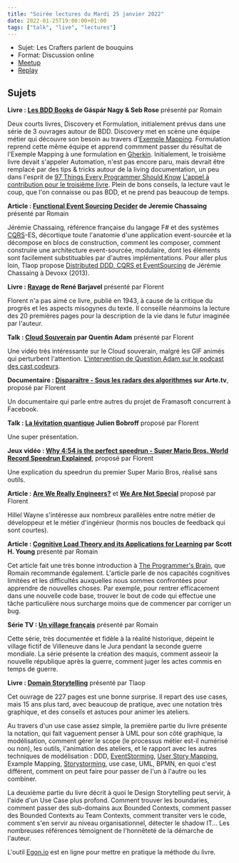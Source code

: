 ```yaml
---
title: "Soirée lectures du Mardi 25 janvier 2022"
date: 2022-01-25T19:00:00+01:00
tags: ["talk", "live", "lectures"]
---
```


- Sujet: Les Crafters parlent de bouquins
- Format: Discussion online
- [Meetup](https://www.meetup.com/Software-Craftsmanship-Lyon/events/282937143/)
- [Replay](https://youtu.be/ZVKQcveesTE)

## Sujets

**Livre : [Les BDD Books](https://www.bddbooks.com/) de Gáspár Nagy & Seb Rose** présenté par Romain

Deux courts livres, Discovery et Formulation, initialement prévus dans une série de 3 ouvrages autour de BDD.
Discovery met en scène une équipe métier qui découvre son besoin au travers d'[Exemple Mapping](https://en.wikipedia.org/wiki/Specification_by_example).
Formulation reprend cette même équipe et apprend commment passer du résultat de l'Exemple Mapping à une formulation en [Gherkin](https://en.wikipedia.org/wiki/Cucumber_(software)#Gherkin_language).
Initialement, le troisième livre devait s'appeler Automation, n'est pas encore paru, mais devrait être remplacé par des tips & tricks autour de la living documentation, un peu dans l'esprit de [97 Things Every Programmer Should Know](https://www.oreilly.com/library/view/97-things-every/9780596809515/)
[L'appel à contribution pour le troisième livre](https://docs.google.com/document/d/1nn33AC_PMH0EgU9OE5H6nCjUihmA10Cb5CoMVl_fcJU/edit).
Plein de bons conseils, la lecture vaut le coup, que l'on connaisse ou pas BDD, et ne prend pas beaucoup de temps.

**Article : [Functional Event Sourcing Decider](https://thinkbeforecoding.com/post/2021/12/17/functional-event-sourcing-decider) de Jeremie Chassaing** présenté par Romain

Jérémie Chassaing, référence française du langage F# et des systèmes [CQRS](https://en.wikipedia.org/wiki/Command%E2%80%93query_separation#Command_Query_Responsibility_Separation)-ES, décortique toute l'anatomie d'une application event-sourcée et la décompose en blocs de construction, comment les composer, comment construire une architecture event-sourcée, modulaire, dont les éléments sont facilement substituables par d'autres implémentations.
Pour aller plus loin, Tlaop propose [Distributed DDD, CQRS et EventSourcing](https://www.youtube.com/watch?v=m9tXT_q5odA) de Jérémie Chassaing à Devoxx (2013).

**Livre : [Ravage](https://www.babelio.com/livres/Barjavel-Ravage/6590) de René Barjavel** présenté par Florent

Florent n'a pas aimé ce livre, publié en 1943, à cause de la critique du progrès et les aspects misogynes du texte.
Il conseille néanmoins la lecture des 20 premières pages pour la description de la vie dans le futur imaginée par l'auteur.

**Talk : [Cloud Souverain](https://www.youtube.com/watch?v=FkACIjjCTQE) par Quentin Adam** présenté par Florent

Une vidéo très intéressante sur le Cloud souverain, malgré les GIF animés qui perturbent l'attention.
[L'intervention de Question Adam sur le podcast des cast codeurs](https://lescastcodeurs.com/2021/09/02/lcc-262-interview-cloud-de-confiance-avec-quentin-adam/).

**Documentaire : [Disparaître - Sous les radars des algorithmes](https://www.arte.tv/fr/videos/100750-000-A/disparaitre-sous-les-radars-des-algorithmes/) sur Arte.tv**, proposé par Florent

Un documentaire qui parle entre autres du projet de Framasoft concurrent à Facebook.

**Talk : [La lévitation quantique](https://www.youtube.com/watch?v=6kg2yV_3B1Q) Julien Bobroff** proposé par Florent

Une super présentation.

**Jeux vidéo : [Why 4:54 is the perfect speedrun - Super Mario Bros. World Record Speedrun Explained](https://www.youtube.com/watch?v=U7RzoIEoSMY)**, proposé par Florent

Une explication du speedrun du premier Super Mario Bros, réalisé sans outils.

**Article : [Are We Really Engineers?](https://www.hillelwayne.com/post/are-we-really-engineers/)** et **[We Are Not Special](https://www.hillelwayne.com/post/we-are-not-special/)** proposé par Florent

Hillel Wayne s'intéresse aux nombreux parallèles entre notre métier de développeur et le métier d'ingénieur (hormis nos boucles de feedback qui sont courtes).

**Article : [Cognitive Load Theory and its Applications for Learning](https://www.scotthyoung.com/blog/2022/01/04/cognitive-load-theory/) par Scott H. Young** présenté par Romain

Cet article fait une très bonne introduction à [The Programmer's Brain](https://www.manning.com/books/the-programmers-brain), que Romain recommande également.
L'article parle de nos capacités cognitives limitées et les difficultés auxquelles nous sommes confrontées pour apprendre de nouvelles choses.
Par exemple, pour rentrer efficacement dans une nouvelle code base, trouver le bout de code qui effectue une tâche particulière nous surcharge moins que de commencer par corriger un bug.

**Série TV : [Un village français](https://fr.wikipedia.org/wiki/Un_village_fran%C3%A7ais)** présenté par Romain

Cette série, très documentée et fidèle à la réalité historique, dépeint le village fictif de Villeneuve dans le Jura pendant la seconde guerre mondiale.
La série présente la création des maquis, comment asseoir la nouvelle république après la guerre, comment juger les actes commis en temps de guerre.

**Livre : [Domain Storytelling](https://domainstorytelling.org/)** présenté par Tlaop

Cet ouvrage de 227 pages est une bonne surprise.
Il repart des use cases, mais 15 ans plus tard, avec beaucoup de pratique, avec une notation très graphique, et des conseils et astuces pour animer les ateliers.

Au travers d'un use case assez simple, la première partie du livre présente la notation, qui fait vaguement penser à UML pour son côté graphique, la modélisation, comment gérer le scope (le processus métier est-il numérisé ou non), les outils, l'animation des ateliers, et le rapport avec les autres techniques de modélisation : DDD, [EventStorming](https://www.eventstorming.com/), [User Story Mapping](https://www.jpattonassociates.com/story-mapping/), Example Mapping, [Storystorming](https://storystorming.com/), use case, UML, BPMN, en quoi c'est différent, comment on peut faire pour passer de l'un à l'autre ou les combiner.

La deuxième partie du livre décrit à quoi le Design Storytelling peut servir, à l'aide d'un Use Case plus profond. Comment trouver les boundaries, comment passer des sub-domains aux Bounded Contexts, comment passer des Bounded Contexts au Team Contexts, comment transiter vers le code, comment s'en servir au niveau organisationnel, détecter le shadow IT...
Les nombreuses références témoignent de l'honnêteté de la démarche de l'auteur.

L'outil [Egon.io](https://egon.io/) est en ligne pour mettre en pratique la méthode du livre.
